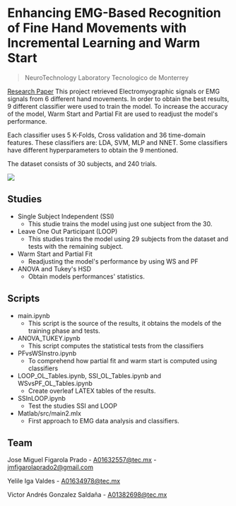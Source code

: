 # Enhancing EMG-Based Recognition of Fine Hand Movements with Incremental Learning and Warm Start
> NeuroTechnology Laboratory
> Tecnologico de Monterrey

[Research Paper](https://rcs.cic.ipn.mx/rcs/2023_152_6/Reconocimiento%20de%20movimientos%20finos%20de%20la%20mano%20basado%20en%20senales%20de%20electromiografia.pdf)
This project retrieved Electromyographic signals or EMG signals from 6 different hand movements.
In order to obtain the best results, 9 different classifier were used to train the model.
To increase the accuracy of the model, Warm Start and Partial Fit are used to readjust the model's performance.

Each classifier uses 5 K-Folds, Cross validation and 36 time-domain features.
These classifiers are: LDA, SVM, MLP and NNET.
Some classifiers have different hyperparameters to obtain the 9 mentioned.

The dataset consists of 30 subjects, and 240 trials.

![](header.png)


## Studies

* Single Subject Independent (SSI)
    * This studie trains the model using just one subject from the 30.
* Leave One Out Participant (LOOP)
    * This studies trains the model using 29 subjects from the dataset and tests with the remaining subject.
* Warm Start and Partial Fit
    * Readjusting the model's performance by using WS and PF
* ANOVA and Tukey's HSD
    * Obtain models performances' statistics.

## Scripts

* main.ipynb
    * This script is the source of the results, it obtains the models of the training phase and tests.
* ANOVA_TUKEY.ipynb
    * This script computes the statistical tests from the classifiers
* PFvsWSInstro.ipynb
    * To comprehend how partial fit and warm start is computed using classifiers
* LOOP_OL_Tables.ipynb, SSI_OL_Tables.ipynb and WSvsPF_OL_Tables.ipynb
    * Create overleaf LATEX tables of the results.
* SSInLOOP.ipynb
    * Test the studies SSI and LOOP 
* Matlab/src/main2.mlx
    * First approach to EMG data analysis and classifiers.


## Team

Jose Miguel Figarola Prado - A01632557@tec.mx - jmfigarolaprado2@gmail.com

Yelile Iga Valdes - A01634978@tec.mx

Victor Andrés Gonzalez Saldaña - A01382698@tec.mx

